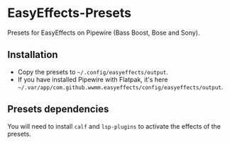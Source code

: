 # EasyEffects-Presets
Presets for EasyEffects on Pipewire (Bass Boost, Bose and Sony).

## Installation
* Copy the presets to `~/.config/easyeffects/output`.
* If you have installed Pipewire with Flatpak, it's here `~/.var/app/com.github.wwmm.easyeffects/config/easyeffects/output`.

## Presets dependencies
You will need to install `calf` and `lsp-plugins` to activate the effects of the presets.
